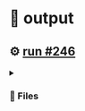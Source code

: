 # 📝  output 

## ⚙️ [run #246](https://github.com/jwenerd/ytm-dl/actions/runs/7690765070)

<details>

<summary>

### 📁 Files

</summary>

|                                                                       |lines|size|bytes |
|-----------------------------------------------------------------------|-----|----|------|
|[`output/library_albums.csv` ](output/library_albums.csv)              |945  |68K |66048 |
|[`output/library_songs.csv` ](output/library_songs.csv)                |2915 |248K|250603|
|[`output/liked_songs.csv` ](output/liked_songs.csv)                    |1452 |124K|126170|
|[`output/library_artists.csv` ](output/library_artists.csv)            |2030 |92K |92134 |
|[`output/history.csv` ](output/history.csv)                            |1806 |176K|176602|
|[`output/library_subscriptions.csv` ](output/library_subscriptions.csv)|68   |4.0K|2670  |

</details>